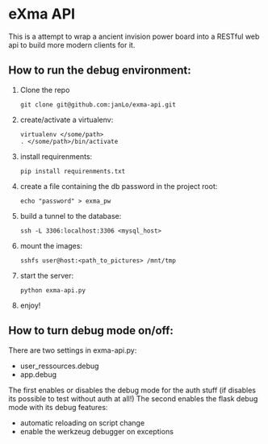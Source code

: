 # eXma API

This is a attempt to wrap a ancient invision power
board into a RESTful web api to build more modern clients for it.

## How to run the debug environment:

1. Clone the repo

   ```
   git clone git@github.com:janLo/exma-api.git
   ```
   
2. create/activate a virtualenv:

   ```
   virtualenv </some/path>
   . </some/path>/bin/activate
   ```
   
3. install requirenments:

   ```
   pip install requirenments.txt
   ```
   
4. create a file containing the db password in the project root:

   ```
   echo "password" > exma_pw
   ```
   
5. build a tunnel to the database:

   ```
   ssh -L 3306:localhost:3306 <mysql_host>
   ```
   
6. mount the images:

   ```
   sshfs user@host:<path_to_pictures> /mnt/tmp
   ```
   
7. start the server:

   ```
   python exma-api.py
   ```
   
8. enjoy!

## How to turn debug mode on/off:

There are two settings in exma-api.py:

* user_ressources.debug
* app.debug

The first enables or disables the debug mode for the auth stuff
(if disables its possible to test without auth at all!) The 
second enables the flask debug mode with its debug features:

* automatic reloading on script change
* enable the werkzeug debugger on exceptions
